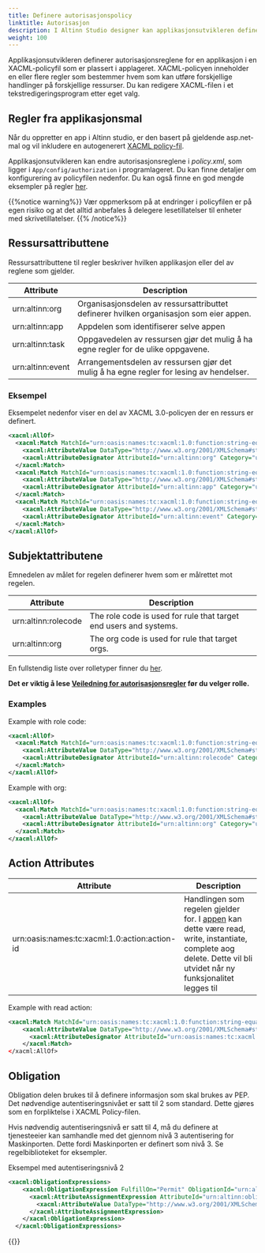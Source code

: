 ```yaml
---
title: Definere autorisasjonspolicy
linktitle: Autorisasjon
description: I Altinn Studio designer kan applikasjonsutvikleren definere policyen for applikasjonen som er opprettet
weight: 100
---
```



Applikasjonsutvikleren definerer autorisasjonsreglene for en applikasjon i en XACML-policyfil som er plassert i applageret. XACML-policyen inneholder en eller flere regler som bestemmer hvem som kan utføre forskjellige handlinger på forskjellige ressurser.
Du kan redigere XACML-filen i et tekstredigeringsprogram etter eget valg.

## Regler fra applikasjonsmal

Når du oppretter en app i Altinn studio, er den basert på gjeldende asp.net-mal og vil inkludere en autogenerert [XACML policy-fil](https://raw.githubusercontent.com/Altinn/altinn-studio/master/src/studio/AppTemplates/AspNet/App/config/authorization/policy.xml).

Applikasjonsutvikleren kan endre autorisasjonsreglene i *policy.xml*, som ligger i `App/config/authorization` i programlageret.
Du kan finne detaljer om konfigurering av policyfilen nedenfor.
Du kan også finne en god mengde eksempler på regler [her](rules).

{{%notice warning%}}
Vær oppmerksom på at endringer i policyfilen er på egen risiko og at det alltid anbefales å delegere lesetillatelser til enheter med skrivetillatelser.
{{% /notice%}}

## Ressursattributtene

Ressursattributtene til regler beskriver hvilken applikasjon eller del av reglene som gjelder.

| Attribute         | Description                                                                                           |
| ------------      | ----------------------------------------------------------------------------------------------------- |
| urn:altinn:org    | Organisasjonsdelen av ressursattributtet definerer hvilken organisasjon som eier appen.                       |
| urn:altinn:app    |Appdelen som identifiserer selve appen                                                        |
| urn:altinn:task   | Oppgavedelen av ressursen gjør det mulig å ha egne regler for de ulike oppgavene. |
| urn:altinn:event  |Arrangementsdelen av ressursen gjør det mulig å ha egne regler for lesing av hendelser.  |

### Eksempel

Eksempelet nedenfor viser en del av XACML 3.0-policyen der en ressurs er definert.

```xml {linenos=false,hl_lines=[3,7,11]}
<xacml:AllOf>
  <xacml:Match MatchId="urn:oasis:names:tc:xacml:1.0:function:string-equal">
    <xacml:AttributeValue DataType="http://www.w3.org/2001/XMLSchema#string">skd</xacml:AttributeValue>
    <xacml:AttributeDesignator AttributeId="urn:altinn:org" Category="urn:oasis:names:tc:xacml:3.0:attribute-category:resource" DataType="http://www.w3.org/2001/XMLSchema#string" MustBePresent="false"/>
  </xacml:Match>
  <xacml:Match MatchId="urn:oasis:names:tc:xacml:1.0:function:string-equal">
    <xacml:AttributeValue DataType="http://www.w3.org/2001/XMLSchema#string">taxreport</xacml:AttributeValue>
    <xacml:AttributeDesignator AttributeId="urn:altinn:app" Category="urn:oasis:names:tc:xacml:3.0:attribute-category:resource" DataType="http://www.w3.org/2001/XMLSchema#string" MustBePresent="false"/>
  </xacml:Match>
  <xacml:Match MatchId="urn:oasis:names:tc:xacml:1.0:function:string-equal">
    <xacml:AttributeValue DataType="http://www.w3.org/2001/XMLSchema#string">instansiate</xacml:AttributeValue>
    <xacml:AttributeDesignator AttributeId="urn:altinn:event" Category="urn:oasis:names:tc:xacml:3.0:attribute-category:resource" DataType="http://www.w3.org/2001/XMLSchema#string" MustBePresent="false"/>
  </xacml:Match>
</xacml:AllOf>
```

## Subjektattributene

Emnedelen av målet for regelen definerer hvem som er målrettet mot regelen.

| Attribute             | Description                                                       |
| ---------             | ----------------------------------------------------------------- |
| urn:altinn:rolecode   | The role code is used for rule that target end users and systems. |
| urn:altinn:org        | The org code is used for rule that target orgs.                   |

En fullstendig liste over rolletyper finner du [her](https://www.altinn.no/api/metadata/roledefinitions).

**Det er viktig å lese [Veiledning for autorisasjonsregler](guidelines_authorization) før du velger rolle.**

### Examples

Example with role code:

```xml {linenos=false,hl_lines=[3]}
<xacml:AllOf>
  <xacml:Match MatchId="urn:oasis:names:tc:xacml:1.0:function:string-equal">
    <xacml:AttributeValue DataType="http://www.w3.org/2001/XMLSchema#string">regna</xacml:AttributeValue>
    <xacml:AttributeDesignator AttributeId="urn:altinn:rolecode" Category="urn:oasis:names:tc:xacml:1.0:subject-category:access-subject" DataType="http://www.w3.org/2001/XMLSchema#string" MustBePresent="false"/>
  </xacml:Match>
</xacml:AllOf>
```

Example with org:

```xml {linenos=false,hl_lines=[3]}
<xacml:AllOf>
  <xacml:Match MatchId="urn:oasis:names:tc:xacml:1.0:function:string-equal">
    <xacml:AttributeValue DataType="http://www.w3.org/2001/XMLSchema#string">skd</xacml:AttributeValue>
    <xacml:AttributeDesignator AttributeId="urn:altinn:org" Category="urn:oasis:names:tc:xacml:1.0:subject-category:access-subject" DataType="http://www.w3.org/2001/XMLSchema#string" MustBePresent="false"/>
  </xacml:Match>
</xacml:AllOf>
```

## Action Attributes

| Attribute             | Description                                                       |
| ---------             | ----------------------------------------------------------------- |
| urn:oasis:names:tc:xacml:1.0:action:action-id  | Handlingen som regelen gjelder for. I [appen](https://github.com/Altinn/app-lib-dotnet/blob/main/src/Altinn.App.Api/Extensions/ServiceCollectionExtensions.cs#L96) kan dette være read, write, instantiate, complete aog delete. Dette vil bli utvidet når ny funksjonalitet legges til|

Example with read action:

```xml {linenos=false,hl_lines=[2]}
<xacml:Match MatchId="urn:oasis:names:tc:xacml:1.0:function:string-equal">
    <xacml:AttributeValue DataType="http://www.w3.org/2001/XMLSchema#string">read</xacml:AttributeValue>
      <xacml:AttributeDesignator AttributeId="urn:oasis:names:tc:xacml:1.0:action:action-id" Category="urn:oasis:names:tc:xacml:3.0:attribute-category:action" DataType="http://www.w3.org/2001/XMLSchema#string" MustBePresent="false"/>
    </xacml:Match>
</xacml:AllOf>
```

## Obligation

Obligation delen brukes til å definere informasjon som skal brukes av PEP. Det nødvendige autentiseringsnivået er satt til 2 som standard. Dette gjøres som en forpliktelse i XACML Policy-filen.

Hvis nødvendig autentiseringsnivå er satt til 4, må du definere at tjenesteeier kan samhandle med det gjennom nivå 3 autentisering for Maskinporten.
Dette fordi Maskinporten er definert som nivå 3. Se regelbiblioteket for eksempler.

Eksempel med autentiseringsnivå 2

```xml {linenos=false,hl_lines=[4]}
<xacml:ObligationExpressions>
    <xacml:ObligationExpression FulfillOn="Permit" ObligationId="urn:altinn:obligation:authenticationLevel1">
      <xacml:AttributeAssignmentExpression AttributeId="urn:altinn:obligation1-assignment1" Category="urn:altinn:minimum-authenticationlevel">
        <xacml:AttributeValue DataType="http://www.w3.org/2001/XMLSchema#integer">2</xacml:AttributeValue>
      </xacml:AttributeAssignmentExpression>
    </xacml:ObligationExpression>
  </xacml:ObligationExpressions>
```

{{<children>}}
